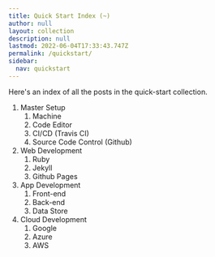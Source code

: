 ```yaml
---
title: Quick Start Index (~)
author: null
layout: collection
description: null
lastmod: 2022-06-04T17:33:43.747Z
permalink: /quickstart/
sidebar:
  nav: quickstart
---
```


Here's an index of all the posts in the quick-start collection.

1. Master Setup
   1. Machine
   2. Code Editor
   3. CI/CD (Travis CI)
   4. Source Code Control (Github)
2. Web Development
   1. Ruby
   2. Jekyll
   3. Github Pages
3. App Development
   1. Front-end
   2. Back-end
   3. Data Store
4. Cloud Development
   1. Google
   2. Azure
   3. AWS
